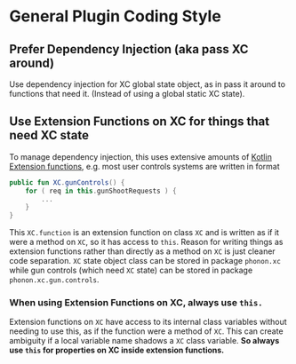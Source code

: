 # General Plugin Coding Style

## Prefer Dependency Injection (aka pass XC around)
Use dependency injection for XC global state object, as in pass it around
to functions that need it. (Instead of using a global static XC state).

## Use Extension Functions on XC for things that need XC state
To manage dependency injection, this uses extensive amounts of
[Kotlin Extension functions](https://kotlinlang.org/docs/extensions.html),
e.g. most user controls systems are written in format
```kotlin
public fun XC.gunControls() {
    for ( req in this.gunShootRequests ) {
        ...
    }
}
```

This `XC.function` is an extension function on class `XC` and is written
as if it were a method on `XC`, so it has access to `this`. 
Reason for writing things as extension functions rather than directly
as a method on `XC` is just cleaner code separation. `XC` state object
class can be stored in package `phonon.xc` while gun controls (which need
`XC` state) can be stored in package `phonon.xc.gun.controls`. 

### When using Extension Functions on XC, always use `this.`
Extension functions on `XC` have access to its internal class variables
without needing to use this, as if the function were a method of `XC`.
This can create ambiguity if a local variable name shadows a `XC` class
variable. **So always use `this` for properties on XC inside extension
functions.**